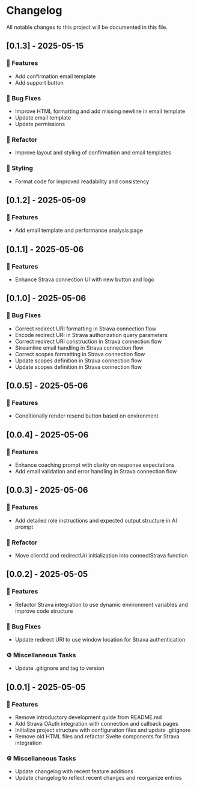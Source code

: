 # Changelog

All notable changes to this project will be documented in this file.

## [0.1.3] - 2025-05-15

### 🚀 Features

- Add confirmation email template
- Add support button

### 🐛 Bug Fixes

- Improve HTML formatting and add missing newline in email template
- Update email template
- Update permissions

### 🚜 Refactor

- Improve layout and styling of confirmation and email templates

### 🎨 Styling

- Format code for improved readability and consistency

## [0.1.2] - 2025-05-09

### 🚀 Features

- Add email template and performance analysis page

## [0.1.1] - 2025-05-06

### 🚀 Features

- Enhance Strava connection UI with new button and logo

## [0.1.0] - 2025-05-06

### 🐛 Bug Fixes

- Correct redirect URI formatting in Strava connection flow
- Encode redirect URI in Strava authorization query parameters
- Correct redirect URI construction in Strava connection flow
- Streamline email handling in Strava connection flow
- Correct scopes formatting in Strava connection flow
- Update scopes definition in Strava connection flow
- Update scopes definition in Strava connection flow

## [0.0.5] - 2025-05-06

### 🚀 Features

- Conditionally render resend button based on environment

## [0.0.4] - 2025-05-06

### 🚀 Features

- Enhance coaching prompt with clarity on response expectations
- Add email validation and error handling in Strava connection flow

## [0.0.3] - 2025-05-06

### 🚀 Features

- Add detailed role instructions and expected output structure in AI prompt

### 🚜 Refactor

- Move clientId and redirectUri initialization into connectStrava function

## [0.0.2] - 2025-05-05

### 🚀 Features

- Refactor Strava integration to use dynamic environment variables and improve code structure

### 🐛 Bug Fixes

- Update redirect URI to use window location for Strava authentication

### ⚙️ Miscellaneous Tasks

- Update .gitignore and tag to version

## [0.0.1] - 2025-05-05

### 🚀 Features

- Remove introductory development guide from README.md
- Add Strava OAuth integration with connection and callback pages
- Initialize project structure with configuration files and update .gitignore
- Remove old HTML files and refactor Svelte components for Strava integration

### ⚙️ Miscellaneous Tasks

- Update changelog with recent feature additions
- Update changelog to reflect recent changes and reorganize entries

<!-- generated by git-cliff -->
